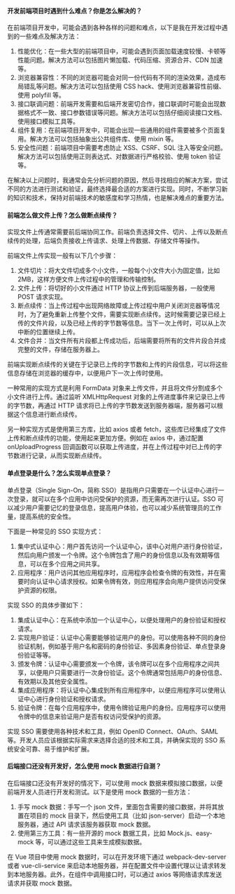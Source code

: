 <!--
 * @Author: Shu Binqi
 * @Date: 2023-02-24 21:11:21
 * @LastEditors: Shu Binqi
 * @LastEditTime: 2023-02-26 14:36:05
 * @Description: 项目研发相关面试题
 * @Version: 1.0.0
 * @FilePath: \interviewQuestions\Chinese\项目研发.md
-->

#### 开发前端项目时遇到什么难点？你是怎么解决的？

在前端项目开发中，可能会遇到各种各样的问题和难点，以下是我在开发过程中遇到的一些难点及解决方法：

1. 性能优化：在一些大型的前端项目中，可能会遇到页面加载速度较慢、卡顿等性能问题。解决方法可以包括图片懒加载、代码压缩、资源合并、CDN 加速等。
1. 浏览器兼容性：不同的浏览器可能会对同一份代码有不同的渲染效果，造成布局错乱等问题。解决方法可以包括使用 CSS hack、使用浏览器兼容性前缀、使用 polyfill 等。
1. 接口联调问题：前端开发需要和后端开发密切合作，接口联调时可能会出现数据格式不一致、接口参数错误等问题。解决方法可以包括仔细阅读接口文档、使用接口模拟工具等。
1. 组件复用：在前端项目开发中，可能会出现一些通用的组件需要被多个页面复用。解决方法可以包括抽象出公共组件库、使用 mixin 等。
1. 安全性问题：前端项目中需要考虑防止 XSS、CSRF、SQL 注入等安全问题。解决方法可以包括使用正则表达式、对数据进行严格校验、使用 token 验证等。

在解决以上问题时，我通常会先分析问题的原因，然后寻找相应的解决方案，尝试不同的方法进行测试和验证，最终选择最合适的方案进行实现。同时，不断学习新的知识和技术，保持对前端技术的敏感度和学习热情，也是解决难点的重要方法。

#### 前端怎么做文件上传？怎么做断点续传？

实现文件上传通常需要前后端协同工作。前端负责选择文件、切片、上传以及断点续传的处理，后端负责接收上传请求、处理上传数据、存储文件等操作。

前端文件上传实现一般有以下几个步骤：

1. 文件切片：将大文件切成多个小文件，一般每个小文件大小为固定值，比如 2MB，这样方便文件上传过程中的管理和传输控制。
2. 文件上传：将切好的小文件通过 HTTP 协议上传到后端服务器，一般使用 POST 请求实现。
3. 断点续传：当上传过程中出现网络故障或上传过程中用户关闭浏览器等情况时，为了避免重新上传整个文件，需要实现断点续传。这时候需要记录已经上传的文件片段，以及已经上传的字节数等信息。当下一次上传时，可以从上次中断的位置继续上传。
4. 文件合并：当文件所有片段都上传成功后，后端需要将所有的文件片段合并成完整的文件，存储在服务器上。

前端实现断点续传的关键在于记录已上传的字节数和上传的片段信息，可以将这些信息存储在浏览器的缓存中，以便用户下一次上传时使用。

一种常用的实现方式是利用 FormData 对象来上传文件，并且将文件分割成多个小文件进行上传。通过监听 XMLHttpRequest 对象的上传进度事件来记录已上传的字节数，再通过 HTTP 请求将已上传的字节数发送到服务器端，服务器可以根据这个信息进行断点续传。

另一种实现方式是使用第三方库，比如 axios 或者 fetch，这些库已经集成了文件上传和断点续传的功能，使用起来更加方便。例如在 axios 中，通过配置 onUploadProgress 回调函数可以获取上传进度，并在上传过程中对已上传的字节数进行记录，从而实现断点续传。

#### 单点登录是什么？怎么实现单点登录？

单点登录（Single Sign-On，简称 SSO）是指用户只需要在一个认证中心进行一次登录，就可以在多个应用中访问受保护的资源，而无需再次进行认证。SSO 可以减少用户需要记忆的登录信息，提高用户体验，也可以减少系统管理员的工作量，提高系统的安全性。

下面是一种常见的 SSO 实现方式：

1. 集中式认证中心：用户首先访问一个认证中心，该中心对用户进行身份验证，然后向用户颁发一个令牌。这个令牌包含了用户的身份信息以及有效期等信息，可以在多个应用之间共享。
1. 应用程序：用户访问其他应用程序时，应用程序会检查令牌的有效性，并在需要时向认证中心请求授权。如果令牌有效，则应用程序会向用户提供访问受保护资源的权限。

实现 SSO 的具体步骤如下：

1. 集成认证中心：在系统中添加一个认证中心，以便处理用户的身份验证和授权请求。
1. 实现用户验证：认证中心需要能够验证用户的身份。可以使用各种不同的身份验证机制，例如基于用户名和密码的身份验证、多因素身份验证、单点登录身份验证等等。
1. 颁发令牌：认证中心需要颁发一个令牌，该令牌可以在多个应用程序之间共享，以便用户只需要进行一次身份验证。这个令牌通常包括用户的身份信息、有效期以及其他安全属性。
1. 集成应用程序：将认证中心集成到所有应用程序中，以便应用程序可以使用认证中心进行身份验证和授权请求。
1. 验证令牌：在每个应用程序中，使用令牌验证用户的身份。应用程序可以使用令牌中的信息来验证用户是否有权访问受保护的资源。

实现 SSO 需要使用各种技术和工具，例如 OpenID Connect、OAuth、SAML 等。开发人员应该根据实际需求来选择合适的技术和工具，并确保实现的 SSO 系统安全可靠、易于维护和扩展。

#### 后端接口还没有开发好，怎么使用 mock 数据进行自测？

在后端接口还没有开发好的情况下，可以使用 mock 数据来模拟接口数据，以便前端开发人员进行开发和测试。以下是使用 mock 数据的一些方法：

1. 手写 mock 数据：手写一个 json 文件，里面包含需要的接口数据，并将其放置在项目的 mock 目录下，然后使用工具（比如 json-server）启动一个本地服务器，通过 API 请求该服务器获取 mock 数据。
1. 使用第三方工具：有一些开源的 mock 数据工具，比如 Mock.js、easy-mock 等，可以通过这些工具来生成模拟数据。

在 Vue 项目中使用 mock 数据时，可以在开发环境下通过 webpack-dev-server 或者 vue-cli-service 来启动本地服务器，并在配置文件中设置代理以让请求转发到本地服务器。此外，在组件中调用接口时，可以通过 axios 等网络请求库发送请求并获取 mock 数据。
